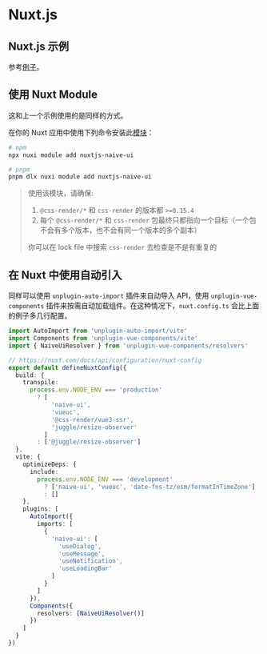 # Nuxt.js

## Nuxt.js 示例

参考[例子](https://github.com/07akioni/naive-ui-nuxt-demo)。

## 使用 Nuxt Module

这和上一个示例使用的是同样的方式。

在你的 Nuxt 应用中使用下列命令安装此[模块](https://github.com/07akioni/nuxtjs-naive-ui)：

```bash
# npm
npx nuxi module add nuxtjs-naive-ui

# pnpm
pnpm dlx nuxi module add nuxtjs-naive-ui
```

> 使用该模块，请确保:
>
> 1. `@css-render/*` 和 `css-render` 的版本都 `>=0.15.4`
> 2. 每个 `@css-render/*` 和 `css-render` 包最终只都指向一个目标（一个包不会有多个版本，也不会有同一个版本的多个副本）
>
> 你可以在 lock file 中搜索 `css-render` 去检查是不是有重复的

## 在 Nuxt 中使用自动引入

同样可以使用 `unplugin-auto-import` 插件来自动导入 API，使用 `unplugin-vue-components` 插件来按需自动加载组件。在这种情况下，`nuxt.config.ts` 会比上面的例子多几行配置。

```ts
import AutoImport from 'unplugin-auto-import/vite'
import Components from 'unplugin-vue-components/vite'
import { NaiveUiResolver } from 'unplugin-vue-components/resolvers'

// https://nuxt.com/docs/api/configuration/nuxt-config
export default defineNuxtConfig({
  build: {
    transpile:
      process.env.NODE_ENV === 'production'
        ? [
            'naive-ui',
            'vueuc',
            '@css-render/vue3-ssr',
            'juggle/resize-observer'
          ]
        : ['@juggle/resize-observer']
  },
  vite: {
    optimizeDeps: {
      include:
        process.env.NODE_ENV === 'development'
          ? ['naive-ui', 'vueuc', 'date-fns-tz/esm/formatInTimeZone']
          : []
    },
    plugins: [
      AutoImport({
        imports: [
          {
            'naive-ui': [
              'useDialog',
              'useMessage',
              'useNotification',
              'useLoadingBar'
            ]
          }
        ]
      }),
      Components({
        resolvers: [NaiveUiResolver()]
      })
    ]
  }
})
```
